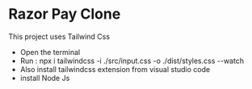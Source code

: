 # Razor Pay Clone
 
This project uses Tailwind Css 
- Open the terminal 
- Run : npx i tailwindcss -i ./src/input.css -o ./dist/styles.css --watch
- Also install tailwindcss extension from visual studio code 
- install Node Js  
